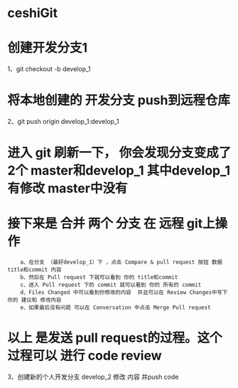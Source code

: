 # ceshiGit


# 创建开发分支1
1、git checkout -b develop_1      

#  将本地创建的 开发分支 push到远程仓库
2、git push origin develop_1:develop_1

# 进入 git 刷新一下， 你会发现分支变成了 2个 master和develop_1   其中develop_1 有修改  master中没有
#  接下来是  合并 两个 分支  在 远程 git上操作

		a、在分支 （最好develop_1）下 ，点击 Compare & pull request 按钮 数据 title和commit 内容
		b、然后在 Pull request 下就可以看到 你的 title和commit 
		c、进入 Pull request 下的 commit 就可以看到 你的 所有的 commit 
		d、Files Changed 中可以看到你修改的内容  并且可以在 Review Changes中写下你的 建议和 修改内容
		e、如果最后没有问题 可以在 Conversation 中点击 Merge Pull request
		
#  以上 是发送 pull request的过程。这个过程可以 进行 code review

3、创建新的个人开发分支 develop_2
修改 内容 并push code
